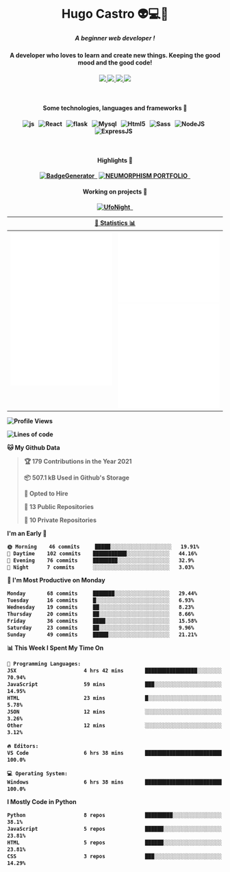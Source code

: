 <h1 align="center">Hugo Castro 👽💻🌌</h1>
<h5 align="center">A beginner web developer !</h5>
<h4 align="center">A developer who loves to learn and create new things. Keeping the good mood and the good code!<h4/>
<p align="center">
		<a href="https://stackoverflow.com/users/11444549/hugo">
		<img src="https://img.shields.io/badge/-Stackoverflow-79db75?style=for-the-badge&logo=Stackoverflow&logoColor=white" />
	</a>
		<a href="https://api.whatsapp.com/send?phone=5532988940411text=Oii, vim pelo github!">
		<img src="https://img.shields.io/badge/WHATSAPP-79db75.svg?&style=for-the-badge&logo=whatsapp&logoColor=white" />
	</a>
		<a href="mailto:hugocastrohc@outlook.com">
		<img src="https://img.shields.io/badge/email-79db75.svg?&style=for-the-badge&logo=protonmail&logoColor=white" />
	<a href="https://open.spotify.com/user/22uat6ppbmvcvyia5me7tdmci">
		<img src="https://img.shields.io/badge/spotify-79db75.svg?&style=for-the-badge&logo=spotify&logoColor=white" />
	</a>
</p>

<br>

<h4 align="center"> Some technologies, languages and frameworks 🚀<h4/>
	
<p align="center">
	<img src="https://img.shields.io/badge/javascript-79db75.svg?&style=for-the-badge&logo=javascript&logoColor=white" alt="js" />&nbsp;&nbsp;
	<img src="https://img.shields.io/badge/-React-79db75?style=for-the-badge&logo=react&logoColor=white" alt="React" />&nbsp;&nbsp;
	<img src="https://img.shields.io/badge/flask-79db75.svg?&style=for-the-badge&logo=flask&logoColor=white" alt="flask" />&nbsp;&nbsp;
	<img src="https://img.shields.io/badge/mysql-79db75.svg?style=for-the-badge&logo=mysql&logoColor=white" alt="Mysql" />&nbsp;&nbsp;
	<img src="https://img.shields.io/badge/html5-79db75.svg?style=for-the-badge&logo=html5&logoColor=white" alt="Html5" />&nbsp;&nbsp;
	<img src="https://img.shields.io/badge/sass-79db75.svg?style=for-the-badge&logo=sass&logoColor=white" alt="Sass" />&nbsp;&nbsp;
	<img src="https://img.shields.io/badge/node.js-79db75.svg?style=for-the-badge&" alt="NodeJS" />&nbsp;&nbsp;
	<img src="https://img.shields.io/badge/express.js-79db75.svg?style=for-the-badge&" alt="ExpressJS" />&nbsp;&nbsp;
	

</p>

<br>
<h4 align="center"> Highlights 🔆<h4/>
<p align="center">
	  <a text-decoration="none" href="https://pypi.org/project/BadgeGenerator"><img src="https://img.shields.io/badge/BadgeGenerator-79db75.svg?style=for-the-badge&logo=pythonfor-the-badge&logo=django" alt="BadgeGenerator" />&nbsp;&nbsp;<a/>
	<a text-decoration="none" href="https://github.com/HugoCastroBR/Neumorphism_Portfolio"><img src="https://img.shields.io/badge/neumorphism_portfolio-79db75.svg?style=for-the-badge" alt="NEUMORPHISM PORTFOLIO" />&nbsp;&nbsp;<a/>
</p>
<h4 align="center"> Working on projects 🔨<h4/>
	
<p align="center">
	<a text-decoration="none" href="https://github.com/HugoCastroBR/ufonight"><img src="https://img.shields.io/badge/UfoNight-79db75.svg?style=for-the-badge" alt="UfoNight"/>&nbsp;&nbsp;<a/>
</p>

<table>
	<tr>
	    <th colspan="2" align="center">
	      <a href="" >🧩 Statistics 📊 </a>
	    </th>
	</tr>
	<tr>
	    <th valign="top" width="600"><img src="https://github.com/HugoCastroBR/HugoCastroBR/blob/master/Isometric.svg"  /></th>
	    <th width="600"><img src="https://github.com/HugoCastroBR/HugoCastroBR/blob/master/metrics.plugin.habits.svg"  />
		<img src="https://github.com/HugoCastroBR/HugoCastroBR/blob/master/metrics.plugin.activity.svg"  />
	    </th>
  	</tr>
	
<table/>

<!--START_SECTION:waka-->
![Profile Views](http://img.shields.io/badge/Profile%20Views-287-blue)

![Lines of code](https://img.shields.io/badge/From%20Hello%20World%20I%27ve%20Written-68%20lines%20of%20code-blue)

**🐱 My Github Data** 

> 🏆 179 Contributions in the Year 2021
 > 
> 📦 507.1 kB Used in Github's Storage 
 > 
> 💼 Opted to Hire
 > 
> 📜 13 Public Repositories 
 > 
> 🔑 10 Private Repositories  
 > 
**I'm an Early 🐤** 

```text
🌞 Morning    46 commits     █████░░░░░░░░░░░░░░░░░░░░   19.91% 
🌆 Daytime    102 commits    ███████████░░░░░░░░░░░░░░   44.16% 
🌃 Evening    76 commits     ████████░░░░░░░░░░░░░░░░░   32.9% 
🌙 Night      7 commits      ░░░░░░░░░░░░░░░░░░░░░░░░░   3.03%

```
📅 **I'm Most Productive on Monday** 

```text
Monday       68 commits     ███████░░░░░░░░░░░░░░░░░░   29.44% 
Tuesday      16 commits     █░░░░░░░░░░░░░░░░░░░░░░░░   6.93% 
Wednesday    19 commits     ██░░░░░░░░░░░░░░░░░░░░░░░   8.23% 
Thursday     20 commits     ██░░░░░░░░░░░░░░░░░░░░░░░   8.66% 
Friday       36 commits     ████░░░░░░░░░░░░░░░░░░░░░   15.58% 
Saturday     23 commits     ██░░░░░░░░░░░░░░░░░░░░░░░   9.96% 
Sunday       49 commits     █████░░░░░░░░░░░░░░░░░░░░   21.21%

```


📊 **This Week I Spent My Time On** 

```text
💬 Programming Languages: 
JSX                      4 hrs 42 mins       █████████████████░░░░░░░░   70.94% 
JavaScript               59 mins             ███░░░░░░░░░░░░░░░░░░░░░░   14.95% 
HTML                     23 mins             █░░░░░░░░░░░░░░░░░░░░░░░░   5.78% 
JSON                     12 mins             ░░░░░░░░░░░░░░░░░░░░░░░░░   3.26% 
Other                    12 mins             ░░░░░░░░░░░░░░░░░░░░░░░░░   3.12%

🔥 Editors: 
VS Code                  6 hrs 38 mins       █████████████████████████   100.0%

💻 Operating System: 
Windows                  6 hrs 38 mins       █████████████████████████   100.0%

```

**I Mostly Code in Python** 

```text
Python                   8 repos             █████████░░░░░░░░░░░░░░░░   38.1% 
JavaScript               5 repos             ██████░░░░░░░░░░░░░░░░░░░   23.81% 
HTML                     5 repos             ██████░░░░░░░░░░░░░░░░░░░   23.81% 
CSS                      3 repos             ███░░░░░░░░░░░░░░░░░░░░░░   14.29%

```



<!--END_SECTION:waka-->



